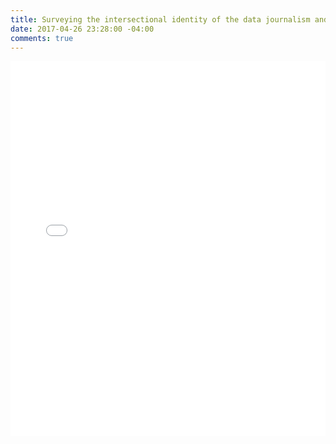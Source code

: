 ```yaml
---
title: Surveying the intersectional identity of the data journalism and civic-tech ecosystems
date: 2017-04-26 23:28:00 -04:00
comments: true
---
```


<p><iframe id="datawrapper-chart-Pe2EY" src="//datawrapper.dwcdn.net/Pe2EY/1/" scrolling="no" frameborder="0" allowtransparency="true" allowfullscreen="allowfullscreen" webkitallowfullscreen="webkitallowfullscreen" mozallowfullscreen="mozallowfullscreen" oallowfullscreen="oallowfullscreen" msallowfullscreen="msallowfullscreen" width="100%" height="600"></iframe><script type="text/javascript">if("undefined"==typeof window.datawrapper)window.datawrapper={};window.datawrapper["Pe2EY"]={},window.datawrapper["Pe2EY"].embedDeltas={"100":866,"200":698,"300":656,"400":642,"500":600,"600":600,"700":600,"800":600,"900":600,"1000":600},window.datawrapper["Pe2EY"].iframe=document.getElementById("datawrapper-chart-Pe2EY"),window.datawrapper["Pe2EY"].iframe.style.height=window.datawrapper["Pe2EY"].embedDeltas[Math.min(1e3,Math.max(100*Math.floor(window.datawrapper["Pe2EY"].iframe.offsetWidth/100),100))]+"px",window.addEventListener("message",function(a){if("undefined"!=typeof a.data["datawrapper-height"])for(var b in a.data["datawrapper-height"])if("Pe2EY"==b)window.datawrapper["Pe2EY"].iframe.style.height=a.data["datawrapper-height"][b]+"px"});</script></p>
